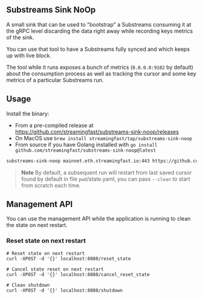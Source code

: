 ## Substreams Sink NoOp

A small sink that can be used to "bootstrap" a Substreams consuming it at the gRPC level discarding the data right away while recording keys metrics of the sink.

You can use that tool to have a Substreams fully synced and which keeps up with live block.

The tool while it runs exposes a bunch of metrics (`0.0.0.0:9102` by default) about the consumption process as well as tracking the cursor and some key metrics of a particular Substreams run.

## Usage

Install the binary:

- From a pre-compiled release at https://github.com/streamingfast/substreams-sink-noop/releases
- On MacOS use `brew install streamingfast/tap/substreams-sink-noop`
- From source if you have Golang installed with `go install github.com/streamingfast/substreams-sink-noop@latest`

```bash
substreams-sink-noop mainnet.eth.streamingfast.io:443 https://github.com/streamingfast/substreams-eth-block-meta/releases/download/v0.4.1/substreams-eth-block-meta-v0.4.1.spkg graph_out
```

> **Note** By default, a subsequent run will restart from last saved cursor found by default in file `pwd`/state.yaml, you can pass `--clean` to start from scratch each time.

## Management API

You can use the management API while the application is running to clean the state on next restart.

### Reset state on next restart

```shell
# Reset state on next restart
curl -XPOST -d '{}' localhost:8080/reset_state

# Cancel state reset on next restart
curl -XPOST -d '{}' localhost:8080/cancel_reset_state

# Clean shutdown
curl -XPOST -d '{}' localhost:8080/shutdown
```
